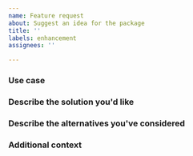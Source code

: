 ```yaml
---
name: Feature request
about: Suggest an idea for the package
title: ''
labels: enhancement
assignees: ''

---
```


<!-- delete unnecessary items -->
### Use case

### Describe the solution you'd like

### Describe the alternatives you've considered

### Additional context
